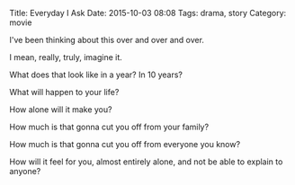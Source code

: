 Title:    Everyday I Ask
Date:     2015-10-03 08:08
Tags:     drama, story
Category: movie

I've been thinking about this
over and over and over.

I mean, really, truly,
imagine it.

What does that
look like in a year?
In 10 years?

What will happen
to your life?

How alone will it make you?

How much is that gonna cut you
off from your family?

How much is that gonna cut you
off from everyone you know?

How will it feel for you,
almost entirely alone,
and not be able to explain to anyone?
